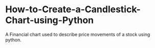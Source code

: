 # How-to-Create-a-Candlestick-Chart-using-Python
A Financial chart used to describe price movements of a stock using python.
